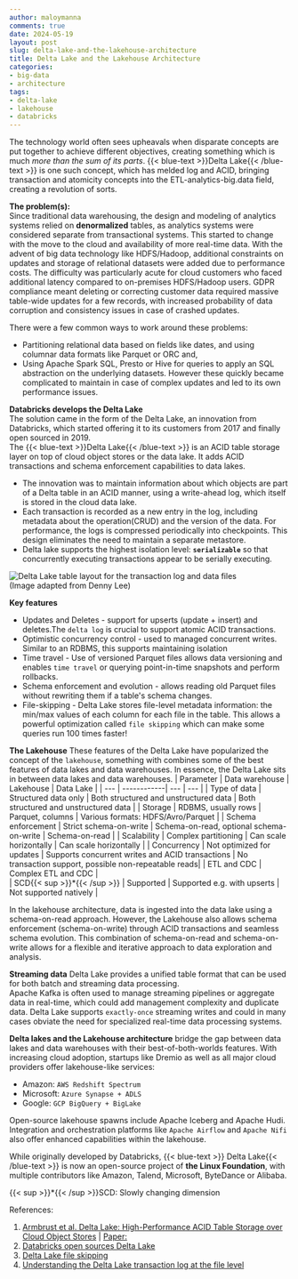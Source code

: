 ```yaml
---
author: maloymanna
comments: true
date: 2024-05-19
layout: post
slug: delta-lake-and-the-lakehouse-architecture
title: Delta Lake and the Lakehouse Architecture
categories:
- big-data
- architecture
tags:
- delta-lake
- lakehouse
- databricks
---
```

The technology world often sees upheavals when disparate concepts are put together to achieve different objectives, creating something which is much _more than the sum of its parts_. {{< blue-text >}}Delta Lake{{< /blue-text >}} is one such concept, which has melded log and ACID, bringing transaction and atomicity concepts into the ETL-analytics-big.data field, creating a revolution of sorts.  

**The problem(s):**  
Since traditional data warehousing, the design and modeling of analytics systems relied on **denormalized** tables, as analytics systems were considered separate from transactional systems. This started to change with the move to the cloud and availability of more real-time data. With the advent of big data technology like HDFS/Hadoop, additional constraints on updates and storage of relational datasets were added due to performance costs. The difficulty was particularly acute for cloud customers who faced additional latency compared to on-premises HDFS/Hadoop users.
GDPR compliance meant deleting or correcting customer data required massive table-wide updates for a few records, with increased probability of data corruption and consistency issues in case of crashed updates.  

There were a few common ways to work around these problems:
- Partitioning relational data based on fields like dates, and using columnar data formats like Parquet or ORC and,
- Using Apache Spark SQL, Presto or Hive for queries to apply an SQL abstraction on the underlying datasets.
However these quickly became complicated to maintain in case of complex updates and led to its own performance issues. 

**Databricks develops the Delta Lake**  
The solution came in the form of the Delta Lake, an innovation from Databricks, which started offering it to its customers from 2017 and finally open sourced in 2019.  
The {{< blue-text >}}Delta Lake{{< /blue-text >}} is an ACID table storage layer on top of cloud object stores or the data lake. It adds ACID transactions and schema enforcement capabilities to data lakes. 
- The innovation was to maintain information about which objects are part of a Delta table in an ACID manner, using a write-ahead log, which itself is stored in the cloud data lake.
- Each transaction is recorded as a new entry in the log, including metadata about the operation(CRUD) and the version of the data. For performance, the logs is compressed periodically into checkpoints.  This design eliminates the need to maintain a separate metastore.  
- Delta lake supports the highest isolation level: **`serializable`** so that concurrently executing transactions appear to be serially executing.  

![Delta Lake table layout for the transaction log and data files](/post/delta-lake-txn-log.png)  
(Image adapted from Denny Lee) 

**Key features**
- Updates and Deletes - support for upserts (update + insert) and deletes.The `delta log` is crucial to support atomic ACID transactions.
- Optimistic concurrency control - used to managed concurrent writes. Similar to an RDBMS, this supports maintaining isolation
- Time travel - Use of versioned Parquet files allows data versioning and enables `time travel` or querying point-in-time snapshots and perform rollbacks.
- Schema enforcement and evolution - allows reading old Parquet files without rewriting them if a table's schema changes.
- File-skipping - Delta Lake stores file-level metadata information: the min/max values of each column for each file in the table. This allows a powerful optimization called `file skipping` which can make some queries run 100 times faster!  

**The Lakehouse**
These features of the Delta Lake have popularized the concept of the `lakehouse`, something with combines some of the best features of data lakes and data warehouses.
In essence, the Delta Lake sits in between data lakes and data warehouses.
| Parameter | Data warehouse   | Lakehouse | Data Lake |
| --- | ------------| --- | --- |
| Type of data | Structured data only | Both structured and unstructured data | Both structured and unstructured data |
| Storage | RDBMS, usually rows | Parquet, columns | Various formats: HDFS/Avro/Parquet |
| Schema enforcement | Strict schema-on-write | Schema-on-read, optional schema-on-write |  Schema-on-read | 
| Scalability | Complex partitioning | Can scale horizontally | Can scale horizontally |
| Concurrency | Not optimized for updates | Supports concurrent writes and ACID transactions | No transaction support, possible non-repeatable reads|
| ETL and CDC | Complex ETL and CDC |  
| SCD{{< sup >}}*{{< /sup >}} | Supported | Supported e.g. with upserts | Not supported natively | 

In the lakehouse architecture, data is ingested into the data lake using a schema-on-read approach. However, the Lakehouse also allows schema enforcement (schema-on-write) through ACID transactions and seamless schema evolution. This combination of schema-on-read and schema-on-write allows for a flexible and iterative approach to data exploration and analysis.  

**Streaming data**
Delta Lake provides a unified table format that can be used for both batch and streaming data processing.  
Apache Kafka is often used to manage streaming pipelines or aggregate data in real-time, which could add management complexity and duplicate data. Delta Lake supports `exactly-once` streaming writes and could in many cases obviate the need for specialized real-time data processing systems.

**Delta lakes and the Lakehouse architecture** bridge the gap between data lakes and data warehouses with their best-of-both-worlds features. With increasing cloud adoption, startups like Dremio as well as all major cloud providers offer lakehouse-like services:  
- Amazon: `AWS Redshift Spectrum`
- Microsoft: `Azure Synapse + ADLS`
- Google: `GCP BigQuery + BigLake`  

Open-source lakehouse spawns include Apache Iceberg and Apache Hudi.  
Integration and orchestration platforms like `Apache Airflow` and `Apache Nifi` also offer enhanced capabilities within the lakehouse.  

While originally developed by Databricks, {{< blue-text >}} Delta Lake{{< /blue-text >}} is now an open-source project of **the Linux Foundation**, with multiple contributors like Amazon, Talend, Microsoft, ByteDance or Alibaba.  

{{< sup >}}*{{< /sup >}}SCD: Slowly changing dimension  

References: 
1. [Armbrust et al. Delta Lake: High-Performance ACID Table Storage over Cloud Object Stores](https://doi.org/10.14778/3415478.3415560) | [Paper:](https://www.databricks.com/wp-content/uploads/2020/08/p975-armbrust.pdf)
2. [Databricks open sources Delta Lake](https://www.databricks.com/company/newsroom/press-releases/databricks-open-sources-delta-lake-for-data-lake-reliability)  
3. [Delta Lake file skipping](https://delta-io.github.io/delta-rs/how-delta-lake-works/delta-lake-file-skipping/)
4. [Understanding the Delta Lake transaction log at the file level](https://dennyglee.com/2023/11/26/understanding-the-delta-lake-transaction-log-at-the-file-level/)
